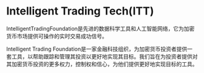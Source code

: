 # Intelligent Trading Tech(ITT)

IntelligentTradingFoundation是先进的数据科学工具和人工智能网络，它为加密货币市场提供可操作的实时交易成功信号。

Intelligent Trading Foundation是一家金融科技组织，为加密货币投资者提供一套工具，以帮助跟踪和管理其投资以更好地实现其目标。我们旨在为投资者提供对其加密货币投资的更多权力，控制权和信心，为他们提供更好地实现目标的工具。
